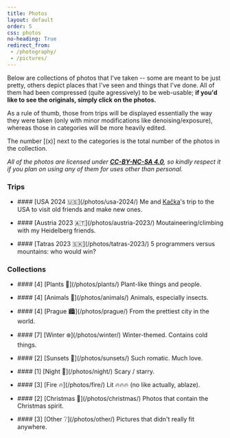 ```yaml
---
title: Photos
layout: default
order: 5
css: photos
no-heading: True
redirect_from:
 - /photography/
 - /pictures/
---
```


Below are collections of photos that I've taken -- some are meant to be just pretty, others depict places that I've seen and things that I've done.
All of them had been compressed (quite agressively) to be web-usable; **if you'd like to see the originals, simply click on the photos.**

As a rule of thumb, those from trips will be displayed essentially the way they were taken (only with minor modifications like denoising/exposure), whereas those in categories will be more heavily edited.

The number [\(x\)] next to the categories is the total number of the photos in the collection.

_All of the photos are licensed under **[CC-BY-NC-SA 4.0](https://creativecommons.org/licenses/by-nc-sa/4.0/)**, so kindly respect it if you plan on using any of them for uses other than personal._

### Trips

<!-- Right now, this stuff is duplicit in the photos metadata too. Fixme! -->

<ul><li class="bg-div-outer" style="background: url(/photos/usa-2024/thumbnail.webp);"><div markdown="1" class="bg-div">
#### [USA 2024 🇺🇸](/photos/usa-2024/)
Me and <a class='secret' href='/assets/kacka.webp'>Kačka</a>'s trip to the USA to visit old friends and make new ones.
</div></li></ul>

<ul><li class="bg-div-outer" style="background: url(/photos/austria-2023/thumbnail.webp);"><div markdown="1" class="bg-div">
#### [Austria 2023 🇦🇹](/photos/austria-2023/)
Moutaineering/climbing with my Heidelberg friends.
</div></li></ul>

<ul><li class="bg-div-outer" style="background: url(/photos/tatras-2023/thumbnail.webp);"><div markdown="1" class="bg-div">
#### [Tatras 2023 🇸🇰](/photos/tatras-2023/)
5 programmers versus mountains: who would win?
</div></li></ul>

### Collections

<ul><li class="bg-div-outer" style="background: url(/photos/plants/thumbnail.webp);"><div markdown="1" class="bg-div">
#### [4] [Plants 🌻](/photos/plants/)
Plant-like things and people.
</div></li></ul>

<ul><li class="bg-div-outer" style="background: url(/photos/animals/thumbnail.webp);"><div markdown="1" class="bg-div">
#### [4] [Animals 🐝](/photos/animals/)
Animals, especially insects.
</div></li></ul>

<ul><li class="bg-div-outer" style="background: url(/photos/prague/thumbnail.webp);"><div markdown="1" class="bg-div">
#### [4] [Prague 🏙️](/photos/prague/)
From the prettiest city in the world.
</div></li></ul>

<ul><li class="bg-div-outer" style="background: url(/photos/winter/thumbnail.webp);"><div markdown="1" class="bg-div">
#### [7] [Winter ❄️](/photos/winter/)
Winter-themed. Contains cold things.
</div></li></ul>

<ul><li class="bg-div-outer" style="background: url(/photos/sunsets/thumbnail.webp);"><div markdown="1" class="bg-div">
#### [2] [Sunsets 🌇](/photos/sunsets/)
Such romatic. Much love.
</div></li></ul>

<ul><li class="bg-div-outer" style="background: url(/photos/night/thumbnail.webp);"><div markdown="1" class="bg-div">
#### [1] [Night 🌃](/photos/night/)
Scary / starry.
</div></li></ul>

<ul><li class="bg-div-outer" style="background: url(/photos/fire/thumbnail.webp);"><div markdown="1" class="bg-div">
#### [3] [Fire 🔥](/photos/fire/)
Lit 🔥🔥🔥 (no like actually, ablaze).
</div></li></ul>

<ul><li class="bg-div-outer" style="background: url(/photos/christmas/thumbnail.webp);"><div markdown="1" class="bg-div">
#### [2] [Christmas 🎄](/photos/christmas/)
Photos that contain the Christmas spirit.
</div></li></ul>

<ul><li class="bg-div-outer" style="background: url(/photos/other/thumbnail.webp);"><div markdown="1" class="bg-div">
#### [3] [Other ❔](/photos/other/)
Pictures that didn't really fit anywhere.
</div></li></ul>
